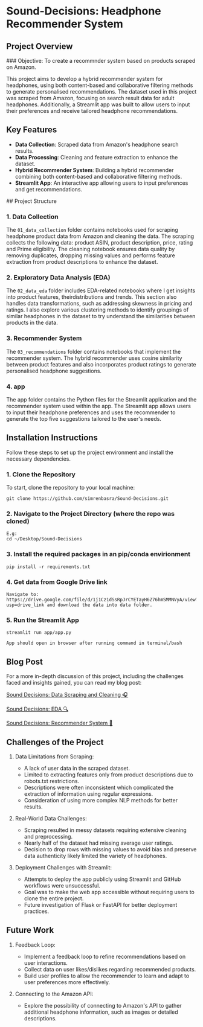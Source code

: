 
# Sound-Decisions: Headphone Recommender System

## Project Overview

### Objective: To create a recommnder system based on products scraped on Amazon.

This project aims to develop a hybrid recommender system for headphones, using both content-based and collaborative filtering methods to generate personalised recommendations. The dataset used in this project was scraped from Amazon, focusing on search result data for adult headphones. Additionally, a Streamlit app was built to allow users to input their preferences and receive tailored headphone recommendations.

## Key Features

- **Data Collection**: Scraped data from Amazon's headphone search results.
- **Data Processing**: Cleaning and feature extraction to enhance the dataset.
- **Hybrid Recommender System**: Building a hybrid recommender combining both content-based  and collaborative filtering methods.
- **Streamlit App**: An interactive app allowing users to input preferences and get recommendations.

## Project Structure

### 1. Data Collection

The `01_data_collection` folder contains notebooks used for scraping headphone product data from Amazon and cleaning the data. The scraping collects the following data: product ASIN, product description, price, rating and Prime eligibility. The cleaning notebook ensures data quality by removing duplicates, dropping missing values and performs feature extraction from product descriptions to enhance the dataset.

### 2. Exploratory Data Analysis (EDA)
The `02_data_eda` folder includes EDA-related notebooks where I get insights into product features, theirdistributions and trends. This section also handles data transformations, such as addressing skewness in pricing and ratings. I also explore various clustering methods to identify groupings of similar headphones in the dataset to try understand the similarities between products in the data.

### 3. Recommender System
The `03_recommendations` folder contains notebooks that implement the recommender system. The hybrid recommender uses cosine similarity between product features and also incorporates product ratings to generate personalised headphone suggestions.

### 4. app
The app folder contains the Python files for the Streamlit application and the recommender system used within the app. The Streamlit app allows users to input their headphone preferences and uses the recommender to generate the top five suggestions tailored to the user's needs.

## Installation Instructions

Follow these steps to set up the project environment and install the necessary dependencies.

### 1. Clone the Repository
To start, clone the repository to your local machine:

    git clone https://github.com/simrenbasra/Sound-Decisions.git

### 2. Navigate to the Project Directory (where the repo was cloned)
    
    E.g:
    cd ~/Desktop/Sound-Decisions

### 3. Install the required packages in an pip/conda envirionment
   
    pip install -r requirements.txt

### 4. Get data from Google Drive link

    Navigate to: https://drive.google.com/file/d/1j1Cz1dSsRpJrCYETayH6Z76hmSMMNVyA/view?usp=drive_link and download the data into data folder.

### 5. Run the Streamlit App 

    streamlit run app/app.py

    App should open in browser after running command in terminal/bash

## Blog Post

For a more in-depth discussion of this project, including the challenges faced and insights gained, you can read my blog post:

[Sound Decisions: Data Scraping and Cleaning 🎧](https://simrenbasra.github.io/simys-blog/2024/09/25/sound_decisions_part1.html)

[Sound Decisions: EDA 🔍](https://simrenbasra.github.io/simys-blog/2024/10/03/sound_decisions_part2.html)

[Sound Decisions: Recommender System 🧩](https://simrenbasra.github.io/simys-blog/2024/10/11/sound_decisions_part3.html)

## Challenges of the Project

1. Data Limitations from Scraping:

    - A lack of user data in the scraped dataset.
    - Limited to extracting features only from product descriptions due to robots.txt restrictions.
    - Descriptions were often inconsistent which complicated the extraction of information using regular expressions.
    - Consideration of using more complex NLP methods for better results.

2. Real-World Data Challenges:

    - Scraping resulted in messy datasets requiring extensive cleaning and preprocessing.
    - Nearly half of the dataset had missing average user ratings.
    - Decision to drop rows with missing values to avoid bias and preserve data authenticity likely limited the variety of headphones.

3. Deployment Challenges with Streamlit:

    - Attempts to deploy the app publicly using Streamlit and GitHub workflows were unsuccessful.
    - Goal was to make the web app accessible without requiring users to clone the entire project.
    - Future investigation of Flask or FastAPI for better deployment practices.

## Future Work

1. Feedback Loop:

    - Implement a feedback loop to refine recommendations based on user interactions.
    - Collect data on user likes/dislikes regarding recommended products.
    - Build user profiles to allow the recommender to learn and adapt to user preferences more effectively.
    
2. Connecting to the Amazon API:

    - Explore the possibility of connecting to Amazon's API to gather additional headphone information, such as images or detailed descriptions.